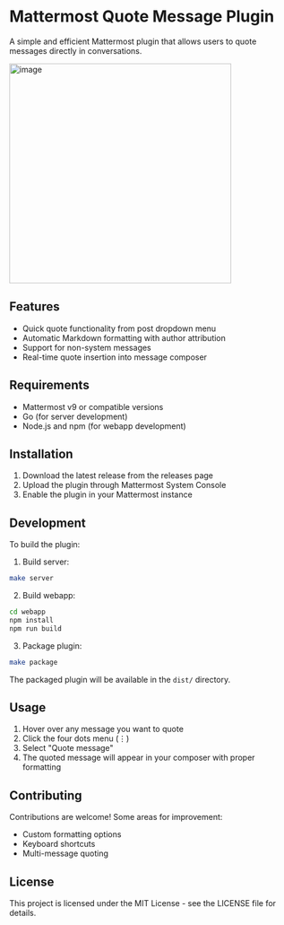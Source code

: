 # Mattermost Quote Message Plugin

A simple and efficient Mattermost plugin that allows users to quote messages directly in conversations.

<img width="396" height="392" alt="image" src="https://github.com/user-attachments/assets/4d6bd523-9d77-4515-a664-e9f76509f885" />


## Features
- Quick quote functionality from post dropdown menu
- Automatic Markdown formatting with author attribution
- Support for non-system messages
- Real-time quote insertion into message composer

## Requirements
- Mattermost v9 or compatible versions
- Go (for server development)
- Node.js and npm (for webapp development)

## Installation

1. Download the latest release from the releases page
2. Upload the plugin through Mattermost System Console
3. Enable the plugin in your Mattermost instance

## Development

To build the plugin:

1. Build server:
```bash
make server
```

2. Build webapp:
```bash
cd webapp
npm install
npm run build
```

3. Package plugin:
```bash
make package
```

The packaged plugin will be available in the `dist/` directory.

## Usage

1. Hover over any message you want to quote
2. Click the four dots menu (⋮)
3. Select "Quote message"
4. The quoted message will appear in your composer with proper formatting

## Contributing

Contributions are welcome! Some areas for improvement:
- Custom formatting options
- Keyboard shortcuts
- Multi-message quoting

## License

This project is licensed under the MIT License - see the LICENSE file for details.
